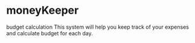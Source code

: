 # moneyKeeper
budget calculation
This system will help you keep track of your expenses and calculate budget for each day.
